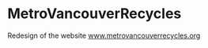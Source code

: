 MetroVancouverRecycles
======================

Redesign of the website www.metrovancouverrecycles.org
